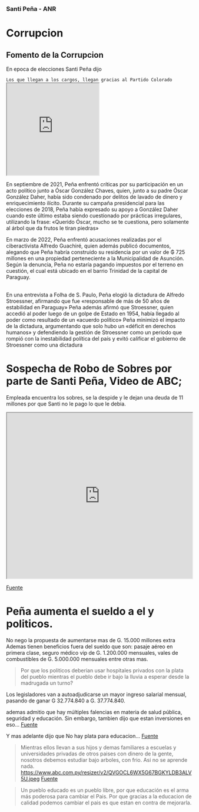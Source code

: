 <!-- participant: weskerty -->

### Santi Peña - ANR
        
<h1> Corrupcion </h1>
<h2>Fomento de la Corrupcion</h2>
<p>En epoca de elecciones Santi Peña dijo </p>
<code>Los que llegan a los cargos, llegan gracias al Partido Colorado</code>

<iframe 
    src="https://www.facebook.com/plugins/video.php?href=https://www.facebook.com/watch/?v=1371305453497475&show_text=0" 
    width="250" height="250" 
    allowfullscreen="false">
</iframe>
    
    
En septiembre de 2021, Peña enfrentó críticas por su participación en un acto político junto a Óscar González Chaves, quien, junto a su padre Óscar González Daher, había sido condenado por delitos de lavado de dinero y enriquecimiento ilícito.​ Durante su campaña presidencial para las elecciones de 2018, Peña había expresado su apoyo a González Daher cuando este último estaba siendo cuestionado por prácticas irregulares, utilizando la frase: «Querido Óscar, mucho se te cuestiona, pero solamente al árbol que da frutos le tiran piedras»


En marzo de 2022, Peña enfrentó acusaciones realizadas por el ciberactivista Alfredo Guachiré, quien además publicó documentos, alegando que Peña habría construido su residencia por un valor de ₲ 725 millones en una propiedad perteneciente a la Municipalidad de Asunción. Según la denuncia, Peña no estaría pagando impuestos por el terreno en cuestión, el cual está ubicado en el barrio Trinidad de la capital de Paraguay.

</br>
En una entrevista a Folha de S. Paulo, Peña elogió la dictadura de Alfredo Stroessner, afirmando que fue «responsable de más de 50 años de estabilidad en Paraguay»
Peña además afirmó que Stroessner, quien accedió al poder luego de un golpe de Estado en 1954, había llegado al poder como resultado de un «acuerdo político»
Peña minimizó el impacto de la dictadura, argumentando que solo hubo un «déficit en derechos humanos» y defendiendo la gestión de Stroessner como un periodo que rompió con la inestabilidad política del país y evitó calificar el gobierno de Stroessner como una dictadura

# Sospecha de Robo de Sobres por parte de Santi Peña, Video de ABC;
Empleada encuentra los sobres, se la despide y le dejan una deuda de 11 millones por que Santi no le pago lo que le debia.
<iframe src="https://cdn.jwplayer.com/players/4EhsiCyP-2HCUXjZN.html" width="100%" height="450" ></iframe>

<a href="https://www.abc.com.py/politica/2025/09/16/despidos-destapan-escandalo-de-sobres-con-miles-de-us-en-mburuvicha-roga/">Fuente</a>


# Peña aumenta el sueldo a el y politicos.
No nego la propuesta de aumentarse mas de G. 15.000 millones extra
Ademas tienen beneficios fuera del sueldo que son: pasaje aéreo en primera clase, seguro médico vip de G. 1.200.000 mensuales, vales de combustibles de G. 5.000.000 mensuales entre otras mas.
> Por que los politicos deberian usar hospitales privados con la plata del pueblo mientras el pueblo debe ir bajo la lluvia a esperar desde la madrugada un turno?

Los legisladores van a autoadjudicarse un mayor ingreso salarial mensual, pasando de ganar G 32.774.840 a G. 37.774.840.

ademas admitio que hay múltiples falencias en materia de salud pública, seguridad y educación. Sin embargo, tambien dijo que estan inversiones en eso...
<a href="https://www.ultimahora.com/aumentazos-el-regalo-de-fin-de-ano-de-santiago-pena-a-parlamentarios">Fuente</a>

Y mas adelante dijo que No hay plata para educacion...
<a href="https://www.ip.gov.py/ip/2025/08/18/pena-afirma-que-no-se-tienen-recursos-para-incrementar-salario-a-docentes/">Fuente</a>

> Mientras ellos llevan a sus hijos y demas familiares a escuelas y universidades privadas de otros paises con dinero de la gente, nosotros debemos estudiar bajo arboles, con frio. Asi no se aprende nada.
https://www.abc.com.py/resizer/v2/QVGOCL6WX5G67BGKYLDB3ALV5U.jpeg
<a href="https://www.abc.com.py/nacionales/2023/07/25/horqueta-ya-no-queremos-estar-bajo-los-arboles-dijo-alumna-de-escuela-sin-techo//">Fuente</a>

> Un pueblo educado es un pueblo libre, por que educación es el arma más poderosa para cambiar el Pais. 
> Por que gracias a la educacion de calidad podemos cambiar el pais es que estan en contra de mejorarla.

